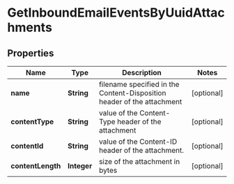
# GetInboundEmailEventsByUuidAttachments

## Properties
Name | Type | Description | Notes
------------ | ------------- | ------------- | -------------
**name** | **String** | filename specified in the Content-Disposition header of the attachment |  [optional]
**contentType** | **String** | value of the Content-Type header of the attachment |  [optional]
**contentId** | **String** | value of the Content-ID header of the attachment. |  [optional]
**contentLength** | **Integer** | size of the attachment in bytes |  [optional]



